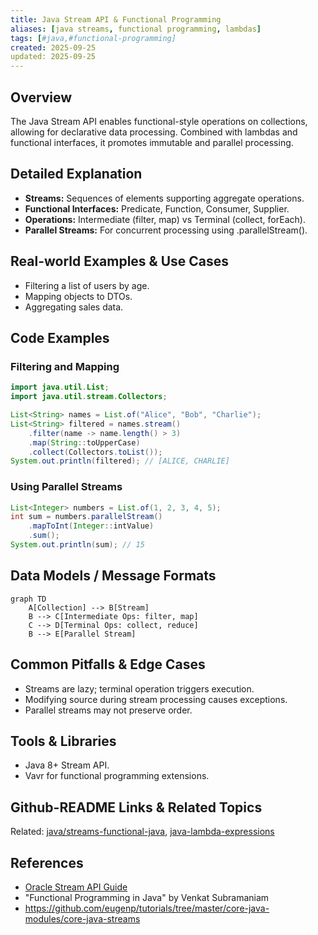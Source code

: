 ```yaml
---
title: Java Stream API & Functional Programming
aliases: [java streams, functional programming, lambdas]
tags: [#java,#functional-programming]
created: 2025-09-25
updated: 2025-09-25
---
```


## Overview
The Java Stream API enables functional-style operations on collections, allowing for declarative data processing. Combined with lambdas and functional interfaces, it promotes immutable and parallel processing.

## Detailed Explanation
- **Streams:** Sequences of elements supporting aggregate operations.
- **Functional Interfaces:** Predicate, Function, Consumer, Supplier.
- **Operations:** Intermediate (filter, map) vs Terminal (collect, forEach).
- **Parallel Streams:** For concurrent processing using .parallelStream().

## Real-world Examples & Use Cases
- Filtering a list of users by age.
- Mapping objects to DTOs.
- Aggregating sales data.

## Code Examples
### Filtering and Mapping
```java
import java.util.List;
import java.util.stream.Collectors;

List<String> names = List.of("Alice", "Bob", "Charlie");
List<String> filtered = names.stream()
    .filter(name -> name.length() > 3)
    .map(String::toUpperCase)
    .collect(Collectors.toList());
System.out.println(filtered); // [ALICE, CHARLIE]
```

### Using Parallel Streams
```java
List<Integer> numbers = List.of(1, 2, 3, 4, 5);
int sum = numbers.parallelStream()
    .mapToInt(Integer::intValue)
    .sum();
System.out.println(sum); // 15
```

## Data Models / Message Formats
```mermaid
graph TD
    A[Collection] --> B[Stream]
    B --> C[Intermediate Ops: filter, map]
    C --> D[Terminal Ops: collect, reduce]
    B --> E[Parallel Stream]
```

## Common Pitfalls & Edge Cases
- Streams are lazy; terminal operation triggers execution.
- Modifying source during stream processing causes exceptions.
- Parallel streams may not preserve order.

## Tools & Libraries
- Java 8+ Stream API.
- Vavr for functional programming extensions.

## Github-README Links & Related Topics
Related: [java/streams-functional-java](../java/streams-functional-java/), [java-lambda-expressions](../java-lambda-expressions/)

## References
- [Oracle Stream API Guide](https://docs.oracle.com/javase/8/docs/api/java/util/stream/package-summary.html)
- "Functional Programming in Java" by Venkat Subramaniam
- https://github.com/eugenp/tutorials/tree/master/core-java-modules/core-java-streams